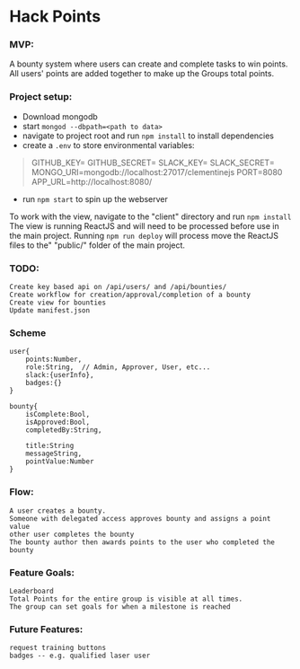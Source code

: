 # Hack Points

### MVP:
A bounty system where users can create and complete tasks to win points.
All users' points are added together to make up the Groups total points.


### Project setup:
* Download mongodb 
* start `mongod --dbpath=<path to data>`
* navigate to project root and run `npm install` to install dependencies
* create a `.env` to store environmental variables:
> GITHUB_KEY=
GITHUB_SECRET=
SLACK_KEY=
SLACK_SECRET=
MONGO_URI=mongodb://localhost:27017/clementinejs
PORT=8080
APP_URL=http://localhost:8080/

* run `npm start` to spin up the webserver


To work with the view, navigate to the "client" directory and run `npm install`
The view is running ReactJS and will need to be processed before use in the main project.  Running `npm run deploy` will process move the ReactJS files to the" "public/" folder of the main project.


### TODO:
    Create key based api on /api/users/ and /api/bounties/
    Create workflow for creation/approval/completion of a bounty
    Create view for bounties
    Update manifest.json
    
### Scheme 
    user{
        points:Number,
        role:String,  // Admin, Approver, User, etc...
        slack:{userInfo},
        badges:{}
    }

    bounty{
        isComplete:Bool,
        isApproved:Bool,
        completedBy:String,
       
        title:String
        messageString,
        pointValue:Number
    }


### Flow:
    A user creates a bounty.
    Someone with delegated access approves bounty and assigns a point value
    other user completes the bounty
    The bounty author then awards points to the user who completed the bounty

### Feature Goals:
    Leaderboard
    Total Points for the entire group is visible at all times.
    The group can set goals for when a milestone is reached

### Future Features:
    request training buttons
    badges -- e.g. qualified laser user
   
